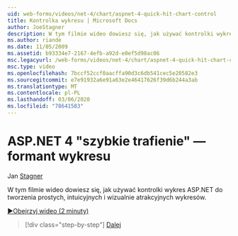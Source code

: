 ```yaml
---
uid: web-forms/videos/net-4/chart/aspnet-4-quick-hit-chart-control
title: Kontrolka wykresu | Microsoft Docs
author: JoeStagner
description: W tym filmie wideo dowiesz się, jak używać kontrolki wykres ASP.NET do tworzenia prostych, intuicyjnych i wizualnie atrakcyjnych wykresów.
ms.author: riande
ms.date: 11/05/2009
ms.assetid: b93334e7-2167-4efb-a92d-e0ef5d98ac06
msc.legacyurl: /web-forms/videos/net-4/chart/aspnet-4-quick-hit-chart-control
msc.type: video
ms.openlocfilehash: 7bccf52ccf0aacffa90d3c6db541cec5e20582e3
ms.sourcegitcommit: e7e91932a6e91a63e2e46417626f39d6b244a3ab
ms.translationtype: MT
ms.contentlocale: pl-PL
ms.lasthandoff: 03/06/2020
ms.locfileid: "78641583"
---
```

# <a name="aspnet-4-quick-hit---chart-control"></a>ASP.NET 4 "szybkie trafienie" — formant wykresu

Jan [Stagner](https://github.com/JoeStagner)

W tym filmie wideo dowiesz się, jak używać kontrolki wykres ASP.NET do tworzenia prostych, intuicyjnych i wizualnie atrakcyjnych wykresów. 

[&#9654;Obejrzyj wideo (2 minuty)](https://channel9.msdn.com/Blogs/ASP-NET-Site-Videos/aspnet-4-quick-hit-chart-control)

> [!div class="step-by-step"]
> [Dalej](aspnet-4-how-do-i-introducing-the-new-chart-control-in-visual-studio-2010.md)
